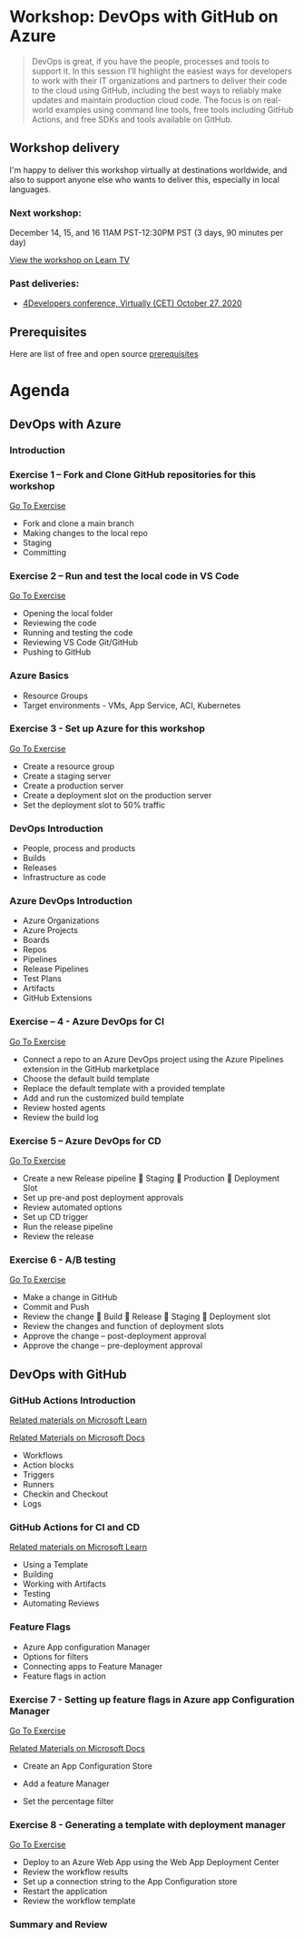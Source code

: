

# Workshop: DevOps with GitHub on Azure

>DevOps is great, if you have the people, processes and tools to support it.  In this session I’ll highlight the easiest ways for developers to work with their IT organizations and partners to deliver their code to the cloud using GitHub, including the best ways to reliably make updates and maintain production cloud code. The focus is on real-world examples using command line tools, free tools including GitHub Actions, and free SDKs and tools available on GitHub. 


## Workshop delivery 
I'm happy to deliver this workshop virtually at destinations worldwide, and also to support anyone else who wants to deliver this, especially in local languages.

### Next workshop: 
December 14, 15, and 16 11AM PST-12:30PM PST (3 days, 90 minutes per day)

[View the workshop on Learn TV](https://07f.ca/learntv)

### Past deliveries:
 - [4Developers conference, Virtually (CET) October 27, 2020](https://app.evenea.pl/event/4developers2021?smclient=0bfcef4a-99d1-11ea-999e-2841c6acdb70&utm_source=salesmanago&utm_medium=email&utm_campaign=default) 

## Prerequisites
Here are list of free and open source [prerequisites](001_workshop_Prerequisites.md)


# Agenda

## DevOps with Azure

### Introduction

### Exercise 1 – Fork and Clone GitHub repositories for this workshop 
[Go To Exercise](Exercise1.md)
 - Fork and clone a main branch
 - Making changes to the local repo
 - Staging
 - Committing

### Exercise 2 – Run and test the local code in VS Code 
[Go To Exercise](Exercise2.md)
 - Opening the local folder 
 - Reviewing the code 
 - Running and testing the code
 - Reviewing VS Code Git/GitHub 
 - Pushing to GitHub

### Azure Basics 
 - Resource Groups
 - Target environments - VMs, App Service, ACI, Kubernetes

### Exercise 3 - Set up Azure for this workshop
[Go To Exercise](Exercise3.md)
 - Create a resource group
 - Create a staging server
 - Create a production server
 - Create a deployment slot on the production server 
 - Set the deployment slot to 50% traffic

### DevOps Introduction
 - People, process and products
 - Builds 
 - Releases 
 - Infrastructure as code

### Azure DevOps Introduction 
 - Azure Organizations
 - Azure Projects
 - Boards
 - Repos
 - Pipelines
 - Release Pipelines 
 - Test Plans
 - Artifacts
 - GitHub Extensions

### Exercise – 4 - Azure DevOps for CI
[Go To Exercise](Exercise4.md)
 - Connect a repo to an Azure DevOps project using the Azure Pipelines extension in the GitHub marketplace
 - Choose the default build template
 - Replace the default template with a provided template
 - Add and run the customized build template
 - Review hosted agents
 - Review the build log

### Exercise 5 – Azure DevOps for CD 
[Go To Exercise](Exercise5.md)
 - Create a new Release pipeline
	Staging
	Production
	Deployment Slot
 - Set up pre-and post deployment approvals
 - Review automated options
 - Set up CD trigger 
 - Run the release pipeline 
 - Review the release

### Exercise 6 - A/B testing
[Go To Exercise](Exercise6.md)
 - Make a change in GitHub
 - Commit and Push
 - Review the change 
	Build
	Release
	Staging
	Deployment slot
 - Review the changes and function of deployment slots
 - Approve the change – post-deployment approval
 - Approve the change – pre-deployment approval

## DevOps with GitHub

### GitHub Actions Introduction 
[Related materials on Microsoft Learn ](https://docs.microsoft.com/learn/modules/github-actions-automate-tasks/?WT.mc_id=java-0000-bbenz)

[Related Materials on Microsoft Docs](https://docs.microsoft.com/azure/azure-app-configuration/quickstart-feature-flag-aspnet-core?tabs=core3x&WT.mc_id=java-0000-bbenz)
 - Workflows
 - Action blocks
 - Triggers
 - Runners
 - Checkin and Checkout
 - Logs

### GitHub Actions for CI and CD 
 [Related materials on Microsoft Learn ](https://docs.microsoft.com/learn/modules/github-actions-ci/?WT.mc_id=java-0000-bbenz)
 - Using a Template
 - Building
 - Working with Artifacts
 - Testing
 - Automating Reviews
  
 ### Feature Flags
 - Azure App configuration Manager
 - Options for filters
 - Connecting apps to Feature Manager
 - Feature flags in action

### Exercise 7 - Setting up feature flags in Azure app Configuration Manager 
[Go To Exercise](Exercise7.md)

 [Related Materials on Microsoft Docs](https://docs.microsoft.com/azure/azure-app-configuration/quickstart-feature-flag-aspnet-core?tabs=core3x&WT.mc_id=java-0000-bbenz)
 - Create an App Configuration Store
 
 - Add a feature Manager
 - Set the percentage filter

### Exercise 8 - Generating a template with deployment manager
[Go To Exercise](Exercise8.md)

 - Deploy to an Azure Web App using the Web App Deployment Center
 - Review the workflow results
 - Set up a connection string to the App Configuration store
 - Restart the application 
- Review the workflow template

### Summary and Review



